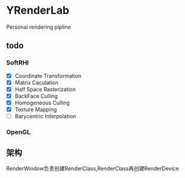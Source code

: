 # YRenderLab
Personal rendering pipline
## todo
### SoftRHI
- [x] Coordinate Transformation
- [x] Matrix Caculation
- [x] Half Space Rasterization
- [x] BackFace Culling 
- [x] Homogeneous Culling
- [x] Texture Mapping
- [ ] Barycentric Interpolation

### OpenGL
 
## 架构
RenderWindow负责创建RenderClass,RenderClass再创建RenderDevice
